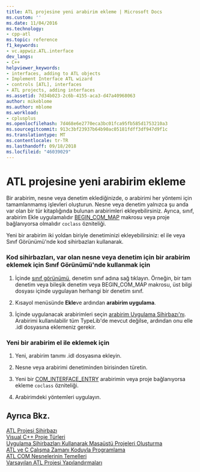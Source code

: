 ```yaml
---
title: ATL projesine yeni arabirim ekleme | Microsoft Docs
ms.custom: ''
ms.date: 11/04/2016
ms.technology:
- cpp-atl
ms.topic: reference
f1_keywords:
- vc.appwiz.ATL.interface
dev_langs:
- C++
helpviewer_keywords:
- interfaces, adding to ATL objects
- Implement Interface ATL wizard
- controls [ATL], interfaces
- ATL projects, adding interfaces
ms.assetid: 7d34b023-2c6b-4155-aca3-d47a40968063
author: mikeblome
ms.author: mblome
ms.workload:
- cplusplus
ms.openlocfilehash: 7d468e6e2770eca3bc01fca95fb585d1753210a3
ms.sourcegitcommit: 913c3bf23937b64b90ac05181fdff3df947d9f1c
ms.translationtype: MT
ms.contentlocale: tr-TR
ms.lasthandoff: 09/18/2018
ms.locfileid: "46039029"
---
```

# <a name="adding-a-new-interface-in-an-atl-project"></a>ATL projesine yeni arabirim ekleme

Bir arabirim, nesne veya denetim eklediğinizde, o arabirimi her yöntemi için tamamlanmamış işlevleri oluşturun. Nesne veya denetim yalnızca şu anda var olan bir tür kitaplığında bulunan arabirimleri ekleyebilirsiniz. Ayrıca, sınıf, arabirim Ekle uygulamalıdır [BEGIN_COM_MAP](com-map-macros.md#begin_com_map) makrosu veya proje bağlanıyorsa olmalıdır `coclass` özniteliği.

Yeni bir arabirim iki yoldan biriyle denetiminizi ekleyebilirsiniz: el ile veya Sınıf Görünümü'nde kod sihirbazları kullanarak.

### <a name="to-use-code-wizards-in-class-view-to-add-an-interface-to-an-existing-object-or-control"></a>Kod sihirbazları, var olan nesne veya denetim için bir arabirim eklemek için Sınıf Görünümü'nde kullanmak için

1. İçinde [sınıf görünümü](/visualstudio/ide/viewing-the-structure-of-code), denetim sınıf adına sağ tıklayın. Örneğin, bir tam denetim veya bileşik denetim veya BEGIN_COM_MAP makrosu, üst bilgi dosyası içinde uygulayan herhangi bir denetim sınıf.

2. Kısayol menüsünde **Ekle**ve ardından **arabirim uygulama**.

3. İçinde uygulanacak arabirimleri seçin [arabirim Uygulama Sihirbazı'nı](../../ide/implement-interface-wizard.md). Arabirimi kullanılabilir tüm TypeLib'de mevcut değilse, ardından onu elle .idl dosyasına eklemeniz gerekir.

### <a name="to-add-a-new-interface-manually"></a>Yeni bir arabirim el ile eklemek için

1. Yeni, arabirim tanımı .idl dosyasına ekleyin.

2. Nesne veya arabirimi denetiminden birisinden türetin.

3. Yeni bir [COM_INTERFACE_ENTRY](com-interface-entry-macros.md#com_interface_entry) arabirimin veya proje bağlanıyorsa ekleme `coclass` özniteliği.

4. Arabirimdeki yöntemleri uygulayın.

## <a name="see-also"></a>Ayrıca Bkz.

[ATL Projesi Sihirbazı](../../atl/reference/atl-project-wizard.md)<br/>
[Visual C++ Proje Türleri](../../ide/visual-cpp-project-types.md)<br/>
[Uygulama Sihirbazları Kullanarak Masaüstü Projeleri Oluşturma](../../ide/creating-desktop-projects-by-using-application-wizards.md)<br/>
[ATL ve C Çalışma Zamanı Koduyla Programlama](../../atl/programming-with-atl-and-c-run-time-code.md)<br/>
[ATL COM Nesnelerinin Temelleri](../../atl/fundamentals-of-atl-com-objects.md)<br/>
[Varsayılan ATL Projesi Yapılandırmaları](../../atl/reference/default-atl-project-configurations.md)

